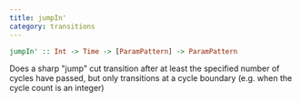 ```yaml
---
title: jumpIn'
category: transitions
---
```


~~~haskell
jumpIn' :: Int -> Time -> [ParamPattern] -> ParamPattern
~~~

Does a sharp "jump" cut transition after at least the specified number of cycles have passed, but only transitions at a cycle boundary (e.g. when the cycle count is an integer)
